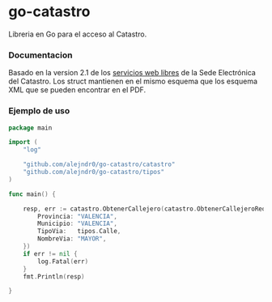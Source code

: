# go-catastro

Libreria en Go para el acceso al Catastro.

### Documentacion 

Basado en la version 2.1 de los [servicios web libres](https://www.catastro.meh.es/ws/webservices_libres.pdf) de la Sede Electrónica del Catastro. Los struct mantienen en el mismo esquema que los esquema XML que se pueden encontrar en el PDF.

### Ejemplo de uso  

```go
package main

import (
	"log"

	"github.com/alejndr0/go-catastro/catastro"
	"github.com/alejndr0/go-catastro/tipos"
)

func main() {

	resp, err := catastro.ObtenerCallejero(catastro.ObtenerCallejeroRequest{
		Provincia: "VALENCIA",
		Municipio: "VALENCIA",
		TipoVia:   tipos.Calle,
		NombreVia: "MAYOR",
	})
	if err != nil {
		log.Fatal(err)
	}
	fmt.Println(resp)

}

```